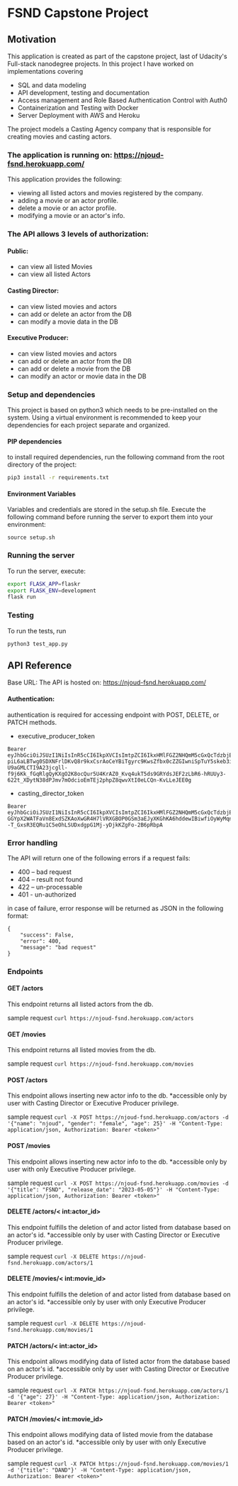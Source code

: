# FSND Capstone Project
## Motivation 
This application is created as part of the capstone project, last of Udacity's Full-stack nanodegree projects.
In this project I have worked on implementations covering 
- SQL and data modeling
- API development, testing and documentation
- Access management and Role Based Authentication Control with Auth0
- Containerization and Testing with Docker
- Server Deployment with AWS and Heroku

The project models a Casting Agency company that is responsible for creating movies and casting actors.

### The application is running on: https://njoud-fsnd.herokuapp.com/

This application provides the following:
- viewing all listed actors and movies registered by the company.
- adding a movie or an actor profile.
- delete a movie or an actor profile.
- modifying a movie or an actor's info.

### The API allows 3 levels of authorization: 

#### Public: 
- can view all listed Movies
- can view all listed Actors

#### Casting Director:
- can view listed movies and actors
- can add or delete an actor from the DB
- can modify a movie data in the DB

#### Executive Producer:
- can view listed movies and actors
- can add or delete an actor from the DB 
- can add or delete a movie from the DB 
- can modify an actor or movie data in the DB

### Setup and dependencies

This project is based on python3 which needs to be pre-installed on the system. Using a virtual environment is recommended to keep your dependencies for each project separate and organized.

#### PIP dependencies
to install required dependencies, run the following command from the root directory of the project:
```bash
pip3 install -r requirements.txt
```
#### Environment Variables
Variables and credentials are stored in the setup.sh file. Execute the following command before running the server to export them into your environment:
```
source setup.sh
```

### Running the server

To run the server, execute:

```bash
export FLASK_APP=flaskr
export FLASK_ENV=development
flask run
```
### Testing
To run the tests, run
```
python3 test_app.py
```

## API Reference
Base URL: The API is hosted on: https://njoud-fsnd.herokuapp.com/

#### Authentication: 
authentication is required for accessing endpoint with POST, DELETE, or PATCH methods.
- executive_producer_token
```
Bearer eyJhbGciOiJSUzI1NiIsInR5cCI6IkpXVCIsImtpZCI6IkxHMlFGZ2NHQmM5cGxQcTdzbjBpWSJ9.eyJpc3MiOiJodHRwczovL2ZzbmQtbmpvdWQudXMuYXV0aDAuY29tLyIsInN1YiI6ImF1dGgwfDYwMDVkZGY3ZDkzZmRkMDA2ZmFjY2U3OCIsImF1ZCI6ImFnZW5jeSIsImlhdCI6MTYxNDA5MzExNiwiZXhwIjoxNjE0MTc5NDE2LCJhenAiOiI5Sng3b2E1cXRSbDdEUm12NnV4eHUyN2RBUGIxVEJkeCIsInNjb3BlIjoiIiwicGVybWlzc2lvbnMiOlsiZGVsZXRlOmFjdG9yIiwiZGVsZXRlOm1vdmllIiwicGF0Y2g6YWN0b3IiLCJwYXRjaDptb3ZpZSIsInBvc3Q6YWN0b3IiLCJwb3N0Om1vdmllIl19.IK1uqbhoiG5pMEaPtsH8fg37wCkeIWa5Fn0OJszIZanOgW-piL6aLBTwg0SDXNFrlDKvQ8r9kxCsrAoCeYBiTgyrc9KwsZfbx0cZZGIwniSpTuY5skeb3iXm8lvJJ_cC49KflVJSs4y_AN9lAEtMZ_3lUBnDesMlXRmFrxyHYVMB29rAXe53065zEQjuKaLh5lF-U9aGMLCTI9A23jcgll-f9j6Kk_fGqRlgQyKXgO2K8ocQur5U4KrAZ0_Kvq4ukT5ds9GRYdsJEF2zLbR6-hRUUy3-622t_XDytN38dPJmv7mOdcioEmTEj2phpZ8qwvXtI0eLCQn-KvLLeJEE0g
```
- casting_director_token
```
Bearer eyJhbGciOiJSUzI1NiIsInR5cCI6IkpXVCIsImtpZCI6IkxHMlFGZ2NHQmM5cGxQcTdzbjBpWSJ9.eyJpc3MiOiJodHRwczovL2ZzbmQtbmpvdWQudXMuYXV0aDAuY29tLyIsInN1YiI6ImF1dGgwfDYwMDVkZjYwMzIyNWY5MDA3N2NmZmQyZSIsImF1ZCI6ImFnZW5jeSIsImlhdCI6MTYxNDA5MzI0MCwiZXhwIjoxNjE0MTc5NTQwLCJhenAiOiI5Sng3b2E1cXRSbDdEUm12NnV4eHUyN2RBUGIxVEJkeCIsInNjb3BlIjoiIiwicGVybWlzc2lvbnMiOlsiZGVsZXRlOmFjdG9yIiwicGF0Y2g6YWN0b3IiLCJwYXRjaDptb3ZpZSIsInBvc3Q6YWN0b3IiXX0.dt5bM67Rk6JaE8apiUKmKpmAfBhCu5H_SpzsjV08hT08kSnzVeTNrHACssjCaVckXg3YdUuUuMSEjztGpKXLpbMlNCzadmO3U1Tex8pZQI4ZgplNFRJ01opugH5u8JToJ-GGYpX2WATFaVn8ExdSZKAoXwGR4H7lVRXGBOP0GSm3aEJyXKGhKA6hddewIBiwfiOyWyMqnsawZ6O4l8IOFWht8DyGiDWmIkxZXi73wOVxeXpVSpGWaJ07swHYDiUjI97ByLaOtknVv7rcqmCXvhuC8hFLbDAP5P5g--T_GxsR3EQRu1C5eOhLSUDxdgpG1Mj-yDjkKZgFo-2B6pRbpA
```

### Error handling
The API will return one of the following errors if a request fails:

- 400 – bad request
- 404 – result not found
- 422 – un-processable
- 401 - un-authorized

in case of failure, error response will be returned as JSON in the following format:
```
{
    "success": False,
    "error": 400,
    "message": "bad request"
}
```
### Endpoints
#### GET /actors
This endpoint returns all listed actors from the db.

sample request ```curl https://njoud-fsnd.herokuapp.com/actors```

#### GET /movies
This endpoint returns all listed movies from the db.

sample request ```curl https://njoud-fsnd.herokuapp.com/movies```

#### POST /actors
This endpoint allows inserting new actor info to the db. 
*accessible only by user with Casting Director or Executive Producer privilege.

sample request ```curl -X POST https://njoud-fsnd.herokuapp.com/actors -d '{"name": "njoud", "gender": "female", "age": 25}' -H "Content-Type: application/json, Authorization: Bearer <token>"```

#### POST /movies
This endpoint allows inserting new actor info to the db. 
*accessible only by user with only Executive Producer privilege.

sample request ```curl -X POST https://njoud-fsnd.herokuapp.com/movies -d '{"title": "FSND", "release_date": "2023-05-05"}' -H "Content-Type: application/json, Authorization: Bearer <token>"```

#### DELETE /actors/< int:actor_id>
This endpoint fulfills the deletion of and actor listed from database based on an actor's id.
*accessible only by user with Casting Director or Executive Producer privilege.

sample request ```curl -X DELETE https://njoud-fsnd.herokuapp.com/actors/1```

#### DELETE /movies/< int:movie_id>
This endpoint fulfills the deletion of and actor listed from database based on an actor's id.
*accessible only by user with only Executive Producer privilege.

sample request ```curl -X DELETE https://njoud-fsnd.herokuapp.com/movies/1```

#### PATCH /actors/< int:actor_id>
This endpoint allows modifying data of listed actor from the database based on an actor's id.
*accessible only by user with Casting Director or Executive Producer privilege.

sample request ```curl -X PATCH https://njoud-fsnd.herokuapp.com/actors/1 -d '{"age": 27}' -H "Content-Type: application/json, Authorization: Bearer <token>"```

#### PATCH /movies/< int:movie_id>
This endpoint allows modifying data of listed movie from the database based on an actor's id.
*accessible only by user with only Executive Producer privilege.

sample request ```curl -X PATCH https://njoud-fsnd.herokuapp.com/movies/1 -d '{"title": "DAND"}' -H "Content-Type: application/json, Authorization: Bearer <token>"```
